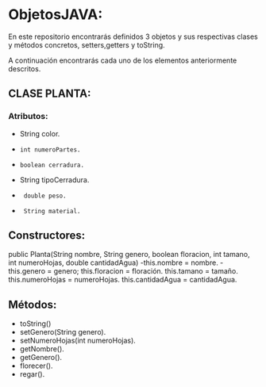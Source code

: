 # ObjetosJAVA:

En este repositorio encontrarás definidos 3 objetos y sus respectivas clases y métodos concretos, setters,getters y toString.


A continuación encontrarás cada uno de los elementos anteriormente descritos.


## CLASE PLANTA:
### Atributos:
-	 String color.
-	  int numeroPartes.
-	  boolean cerradura.
-	 String tipoCerradura.
-	   double peso.
-	   String material.

## Constructores:

public Planta(String nombre, String genero, boolean floracion, int tamano, int numeroHojas, double cantidadAgua)
        -this.nombre = nombre.
       - this.genero = genero;
        this.floracion = floración.
        this.tamano = tamaño.
        this.numeroHojas = numeroHojas.
        this.cantidadAgua = cantidadAgua.


## Métodos:
-	 toString()
-	setGenero(String genero).
-	setNumeroHojas(int numeroHojas).
-	getNombre().
-	getGenero().
-	florecer().
-	regar().

